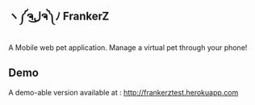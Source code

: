 ## ヽ༼ຈل͜ຈ༽ﾉ FrankerZ

A Mobile web pet application. Manage a virtual pet through your phone!



## Demo
A demo-able version available at :
http://frankerztest.herokuapp.com
